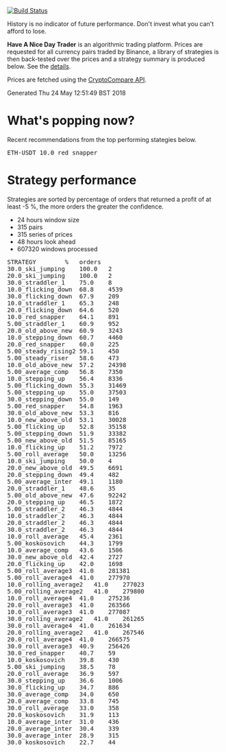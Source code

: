 <!-- If this is readme.md it will be overwritten by the build process -->

[![Build
Status](https://travis-ci.org/deanturpin/handt.svg?branch=master)](https://travis-ci.org/deanturpin/handt)

History is no indicator of future performance. Don't invest what you can't
afford to lose.

**Have A Nice Day Trader** is an algorithmic trading platform. Prices are
requested for all currency pairs traded by Binance, a library of strategies is
then back-tested over the prices and a strategy summary is produced below. See
the [details](details.md).

Prices are fetched using the [CryptoCompare
API](https://min-api.cryptocompare.com/).

Generated Thu 24 May 12:51:49 BST 2018

# What's popping now?
Recent recommendations from the top performing stategies below.
<pre>
ETH-USDT 10.0_red_snapper
</pre>
# Strategy performance
Strategies are sorted by percentage of orders that returned a profit of at least -5 %, the more orders the greater the confidence.
* 24 hours window size
* 315 pairs
* 315 series of prices
* 48 hours look ahead
* 607320 windows processed
<pre>
STRATEGY		%	orders
30.0_ski_jumping	100.0	2
20.0_ski_jumping	100.0	2
30.0_straddler_1	75.0	8
10.0_flicking_down	68.8	4539
30.0_flicking_down	67.9	209
10.0_straddler_1	65.3	248
20.0_flicking_down	64.6	520
10.0_red_snapper	64.1	891
5.00_straddler_1	60.9	952
20.0_old_above_new	60.9	3243
10.0_stepping_down	60.7	4460
20.0_red_snapper	60.0	225
5.00_steady_rising2	59.1	450
5.00_steady_riser	58.6	473
10.0_old_above_new	57.2	24398
5.00_average_comp	56.8	7350
10.0_stepping_up	56.4	8336
5.00_flicking_down	55.3	31469
5.00_stepping_up	55.0	37503
30.0_stepping_down	55.0	149
5.00_red_snapper	54.8	1963
30.0_old_above_new	53.3	816
10.0_new_above_old	53.1	30028
5.00_flicking_up	52.8	35158
5.00_stepping_down	51.9	33382
5.00_new_above_old	51.5	85165
10.0_flicking_up	51.2	7972
5.00_roll_average	50.0	13256
10.0_ski_jumping	50.0	4
20.0_new_above_old	49.5	6691
20.0_stepping_down	49.4	482
5.00_average_inter	49.1	1180
20.0_straddler_1	48.6	35
5.00_old_above_new	47.6	92242
20.0_stepping_up	46.5	1872
5.00_straddler_2	46.3	4844
10.0_straddler_2	46.3	4844
20.0_straddler_2	46.3	4844
30.0_straddler_2	46.3	4844
10.0_roll_average	45.4	2361
5.00_koskosovich	44.3	1799
10.0_average_comp	43.6	1506
30.0_new_above_old	42.4	2727
20.0_flicking_up	42.0	1698
5.00_roll_average3	41.0	281381
5.00_roll_average4	41.0	277970
10.0_rolling_average2	41.0	277023
5.00_rolling_average2	41.0	279800
10.0_roll_average4	41.0	275236
20.0_roll_average3	41.0	263566
10.0_roll_average3	41.0	277087
30.0_rolling_average2	41.0	261265
30.0_roll_average4	41.0	261634
20.0_rolling_average2	41.0	267546
20.0_roll_average4	41.0	266575
30.0_roll_average3	40.9	256426
30.0_red_snapper	40.7	59
10.0_koskosovich	39.8	430
5.00_ski_jumping	38.5	78
20.0_roll_average	36.9	597
30.0_stepping_up	36.6	1006
30.0_flicking_up	34.7	886
30.0_average_comp	34.0	650
20.0_average_comp	33.8	745
30.0_roll_average	33.0	358
20.0_koskosovich	31.9	113
10.0_average_inter	31.0	436
20.0_average_inter	30.4	339
30.0_average_inter	28.9	315
30.0_koskosovich	22.7	44
</pre>

